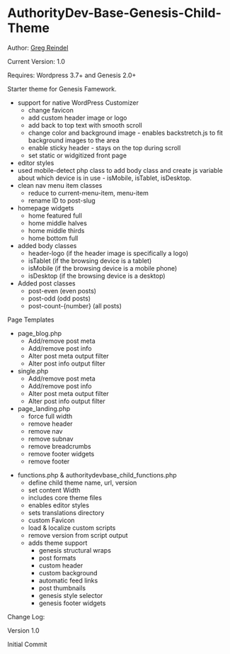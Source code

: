 AuthorityDev-Base-Genesis-Child-Theme
=================================

Author: <a href="http://www.gregreindel.com">Greg Reindel</a>

Current Version: 1.0

Requires: Wordpress 3.7+ and Genesis 2.0+

Starter theme for Genesis Famework.


<ul>
<li>support for native WordPress Customizer
	<ul>
	<li>change favicon</li>
	<li>add custom header image or logo</li>
	<li>add back to top text with smooth scroll</li>
	<li>change color and background image - enables backstretch.js to fit background images to the area</li>
	<li>enable sticky header - stays on the top during scroll</li>
	<li>set static or widgitized front page</li>
	</ul>
</li>
<li>editor styles</li>
<li>used mobile-detect php class to add body class and create js variable about which device is in use - isMobile, isTablet, isDesktop.</li>
<li>clean nav menu item classes
	<ul>
	<li>reduce to current-menu-item, menu-item</li>
	<li>rename ID to post-slug</li>
	</ul>
</li>
<li>homepage widgets
    <ul>
    <li>home featured full</li>
    <li>home middle halves</li>
    <li>home middle thirds</li>
    <li>home bottom full</li>
    </ul>
</li>
<li>added body classes
    <ul>
    <li>header-logo (if the header image is specifically a logo)</li>
    <li>isTablet (if the browsing device is a tablet)</li>
    <li>isMobile (if the browsing device is a mobile phone)</li>
    <li>isDesktop (if the browsing device is a desktop)</li>
    </ul>
</li>
<li>Added post classes
    <ul>
    <li>post-even (even posts)</li>
    <li>post-odd (odd posts)</li>
    <li>post-count-{number} (all posts)</li>
    </ul>
</li>
</ul>


Page Templates
<ul>
<li>page_blog.php
    <ul>
    <li>Add/remove post meta</li>
    <li>Add/remove post info</li>
    <li>Alter post meta output filter</li>
    <li>Alter post info output filter</li>
    </ul>
</li>
<li>single.php
    <ul>
    <li>Add/remove post meta</li>
    <li>Add/remove post info</li>
    <li>Alter post meta output filter</li>
    <li>Alter post info output filter</li>
    </ul>
</li>
<li>page_landing.php
    <ul>
    <li>force full width</li>
    <li>remove header</li>
    <li>remove nav</li>
    <li>remove subnav</li>
    <li>remove breadcrumbs</li>
    <li>remove footer widgets</li>
    <li>remove footer</li>
    </ul>
</li>
</ul>




<ul>
<li>functions.php & authoritydevbase_child_functions.php
    <ul>
    <li>define child theme name, url, version</li>
    <li>set content Width</li>
    <li>includes core theme files</li>
    <li>enables editor styles </li>
    <li>sets translations directory</li>
    <li>custom Favicon</li>
    <li>load & localize custom scripts</li>
    <li>remove version from script output</li>
    <li>adds theme support
        <ul>
        <li>genesis structural wraps</li>
        <li>post formats</li>
        <li>custom header</li>
        <li>custom background</li>
        <li>automatic feed links</li>
        <li>post thumbnails</li>
        <li>genesis style selector</li>
        <li>genesis footer widgets</li>
        </ul>
    </li>
    </ul>
</li>
</ul>



Change Log:

Version 1.0

Initial Commit


